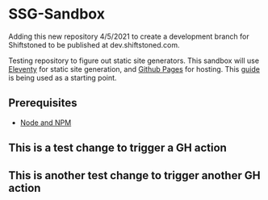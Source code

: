 # SSG-Sandbox


Adding this new repository 4/5/2021 to create a development branch for Shiftstoned to be published at dev.shiftstoned.com.

Testing repository to figure out static site generators. This sandbox will use [Eleventy](https://11ty.io/) for static site generation, and [Github Pages](https://pages.github.com/) for hosting. This [guide](https://iamdanielmarino.com/posts/deploying-my-eleventy-site-to-github-pages/) is being used as a starting point.

## Prerequisites

* [Node and NPM](https://nodejs.org/)

## This is a test change to trigger a GH action
## This is another test change to trigger another GH action

